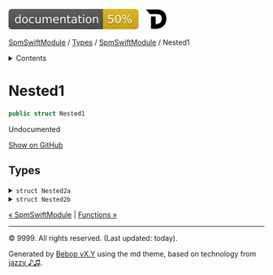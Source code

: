 <!--
Bebop simple MD theme
Copyright 2020 Bebop Authors
Licensed under MIT (https://github.com/johnfairh/Bebop/blob/master/LICENSE)
-->
![50%](../../badge.svg)
[![Open in Dash](../../img/dash.svg)](dash-feed://https%3A%2F%2Fwww%2Egoogle%2Ecom%2F)


[SpmSwiftModule](../../index.md)
 / [Types](../../types.md?swift) / [SpmSwiftModule](../../types/spmswiftmodule.md?swift) / Nested1


<details>
<summary>Contents</summary>


[Types](../../types.md?swift)

  * [ABaseClass](../../types/abaseclass.md?swift)


  * [ADerivedClass](../../types/aderivedclass.md?swift)


  * [AnEnum](../../types/anenum.md?swift)


  * [FirstProtocol](../../types/firstprotocol1.md?swift)


  * [GenericBase](../../types/genericbase.md?swift)


  * [Nop](../../types/nop.md?swift)


  * [PropertyWrapperClient](../../types/propertywrapperclient.md?swift)


  * [SecondProtocol](../../types/secondprotocol.md?swift)


  * [SpmSwiftModule](../../types/spmswiftmodule.md?swift)

    * Nested1

    * [Nested2](../../types/spmswiftmodule.md?swift#nested2)


  * [T](../../types.md?swift#t1)



[Functions](../../functions.md?swift)

  * [deprecatedFunction(callback:)](../../functions.md?swift#deprecatedfunctioncallback)


  * [functionA(arg1:_:arg3:)](../../functions.md?swift#functionaarg1_arg3)



[Operators](../../operators.md?swift)

  * [+(T, T)](../../operators.md?swift#t-t)



[Extensions](../../extensions.md?swift)

  * [Collection](../../extensions/collection.md?swift)


  * [String.Element](../../extensions/stringelement.md?swift)





</details>

# Nested1



``` swift
public struct Nested1
```










Undocumented











[Show on GitHub](https://www.bbc.co.uk//Sources/SpmSwiftModule/SpmSwiftModule.swift#L8-L14)



## Types









<details>
<summary><code>struct Nested2a</code></summary>








Undocumented






#### Declaration

``` swift
public struct Nested2a
```










[Show on GitHub](https://www.bbc.co.uk//Sources/SpmSwiftModule/SpmSwiftModule.swift#L9-L10)
</details>









<details>
<summary><code>struct Nested2b</code></summary>






⚠️  Deprecated
  - Deprecated.



Undocumented






#### Declaration

``` swift
public struct Nested2b
```










[Show on GitHub](https://www.bbc.co.uk//Sources/SpmSwiftModule/SpmSwiftModule.swift#L12-L13)
</details>





[&laquo; SpmSwiftModule](../../types/spmswiftmodule.md?swift) | [Functions &raquo;](../../functions.md?swift)


-----
&copy; 9999. All rights reserved. (Last updated: today).


Generated by [Bebop vX.Y](https://github.com/johnfairh/Bebop)
using the md theme, based on technology from
[jazzy ♪♫](https://github.com/realm/jazzy).


